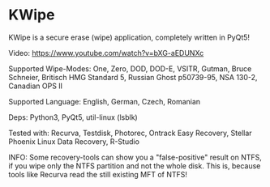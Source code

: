 # KWipe
KWipe is a secure erase (wipe) application, completely written in PyQt5!

Video: https://www.youtube.com/watch?v=bXG-aEDUNXc

Supported Wipe-Modes:
One, 
Zero, DOD, DOD-E, VSITR, Gutman, Bruce Schneier, Britisch HMG Standard 5, Russian Ghost p50739-95, NSA 130-2, Canadian OPS II 

Supported Language:
English, German, Czech, Romanian

Deps:
Python3, PyQt5, util-linux (lsblk)


Tested with:
Recurva, Testdisk, Photorec, Ontrack Easy Recovery, Stellar Phoenix Linux Data Recovery, R-Studio 


INFO:
Some recovery-tools can show you a "false-positive" result on NTFS, if you wipe only the NTFS partition and not the whole disk.
This is, because tools like Recurva read the still existing MFT of NTFS! 
